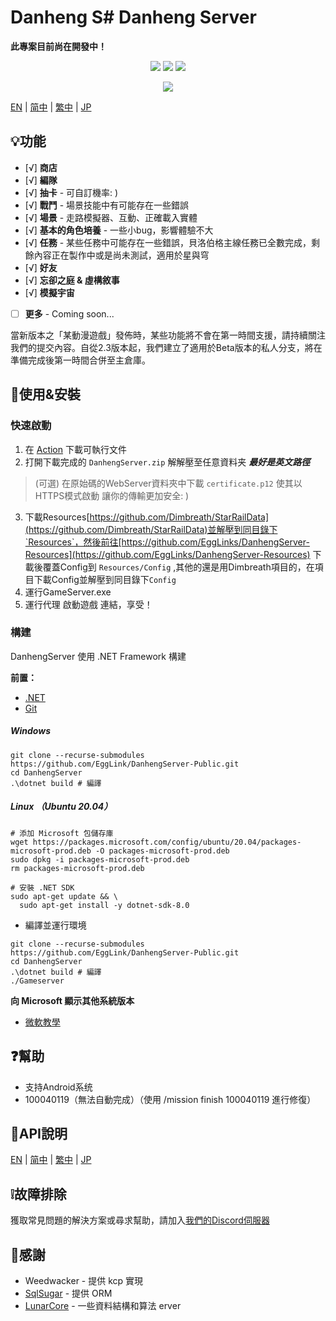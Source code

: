 # Danheng S# Danheng Server

**__此專案目前尚在開發中！__**

<p align="center">
<a href="https://visualstudio.com"><img src="https://img.shields.io/badge/Visual%20Studio-000000.svg?style=for-the-badge&logo=visual-studio&logoColor=white" /></a>
<a href="https://dotnet.microsoft.com/"><img src="https://img.shields.io/badge/.NET-000000.svg?style=for-the-badge&logo=.NET&logoColor=white" /></a>
<a href="https://www.gnu.org/"><img src="https://img.shields.io/badge/GNU-000000.svg?style=for-the-badge&logo=GNU&logoColor=white" /></a>
</p>
<p align="center">
  <a href="https://discord.gg/xRtZsmHBVj"><img src="https://img.shields.io/badge/Discord%20Server-000000.svg?style=for-the-badge&logo=Discord&logoColor=white" /></a>
</p>

[EN](../README.md) | [简中](README_zh-CN.md) | [繁中](README_zh-TW.md) | [JP](README_ja-JP.md)

## 💡功能

- [√] **商店**
- [√] **編隊**
- [√] **抽卡** - 可自訂機率: )
- [√] **戰鬥** - 場景技能中有可能存在一些錯誤
- [√] **場景** - 走路模擬器、互動、正確載入實體
- [√] **基本的角色培養** - 一些小bug，影響體驗不大
- [√] **任務** - 某些任務中可能存在一些錯誤，貝洛伯格主線任務已全數完成，剩餘內容正在製作中或是尚未測試，適用於星與穹
- [√] **好友**
- [√] **忘卻之庭 & 虛構敘事**
- [√] **模擬宇宙**

- [ ] **更多**  - Coming soon...

當新版本之「某動漫遊戲」發佈時，某些功能將不會在第一時間支援，請持續關注我們的提交內容。自從2.3版本起，我們建立了適用於Beta版本的私人分支，將在準備完成後第一時間合併至主倉庫。

## 🍗使用&安裝

### 快速啟動

1. 在 [Action](https://github.com/EggLink/DanhengServer-Public/actions) 下載可執行文件
2. 打開下載完成的 `DanhengServer.zip` 解解壓至任意資料夹 __*最好是英文路徑*__

> (可選) 在原始碼的WebServer資料夾中下載 `certificate.p12` 使其以HTTPS模式啟動 讓你的傳輸更加安全: )

3. 下載Resources[https://github.com/Dimbreath/StarRailData](https://github.com/Dimbreath/StarRailData)並解壓到同目錄下`Resources`，然後前往[https://github.com/EggLinks/DanhengServer-Resources](https://github.com/EggLinks/DanhengServer-Resources) 下載後覆蓋Config到 `Resources/Config` ,其他的還是用Dimbreath項目的，在項目下載Config並解壓到同目錄下`Config`
4. 運行GameServer.exe
5. 運行代理 啟動遊戲 連結，享受！

### 構建

DanhengServer 使用 .NET Framework 構建

**前置：**

- [.NET](https://dotnet.microsoft.com/)
- [Git](https://git-scm.com/downloads)

##### Windows

```shell
git clone --recurse-submodules https://github.com/EggLink/DanhengServer-Public.git
cd DanhengServer
.\dotnet build # 編譯
```
##### Linux （Ubuntu 20.04）
```shell
# 添加 Microsoft 包儲存庫
wget https://packages.microsoft.com/config/ubuntu/20.04/packages-microsoft-prod.deb -O packages-microsoft-prod.deb
sudo dpkg -i packages-microsoft-prod.deb
rm packages-microsoft-prod.deb

# 安裝 .NET SDK
sudo apt-get update && \
  sudo apt-get install -y dotnet-sdk-8.0
```

- 編譯並運行環境
```shell
git clone --recurse-submodules https://github.com/EggLink/DanhengServer-Public.git
cd DanhengServer
.\dotnet build # 編譯
./Gameserver
```
**向 Microsoft 顯示其他系統版本**
- [微軟教學](https://dotnet.microsoft.com/zh-tw/download/dotnet/thank-you/sdk-8.0.204-linux-x64-binaries)

## ❓幫助

- 支持Android系统
- 100040119（無法自動完成）（使用 /mission finish 100040119 進行修復）

## 🔗API說明
[EN](MuipAPI.md) | [简中](MuipAPI_zh-CN.md) | [繁中](MuipAPI_zh-TW.md) | [JP](MuipAPI_ja-JP.md)

## ❕️故障排除

獲取常見問題的解決方案或尋求幫助，請加入[我們的Discord伺服器](https://discord.gg/xRtZsmHBVj)

## 🙌感謝

- Weedwacker - 提供 kcp 實現
- [SqlSugar](https://github.com/donet5/SqlSugar) - 提供 ORM
- [LunarCore](https://github.com/Melledy/LunarCore) - 一些資料結構和算法
erver
